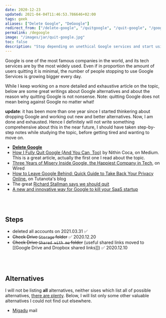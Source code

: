 ```yaml
---
date: 2020-12-23
updated: 2021-04-04T11:46:53.786646+02:00
tags: geek
aliases: ["Delete Google", "DeGoogle"]
redirect_from: ["/delete-google", "/quitgoogle", "/quit-google", "/google"]
permalink: /degoogle
image: "/images/jar/quit-google.jpg"
toc: false
description: "Stop depending on unethical Google services and start using healthier, often better, alternatives"
---
```

Google is one of the most famous companies in the world, and its tech services are by the most widely used. Even if in proportion the amount of users quitting it is minimal, the number of people stopping to use Google Services is growing bigger every day.

While I keep working on a more detailed and exhaustive article on the topic, below are some great writings about Google alternatives and about the reason why quitting Google is not nonsense. Note: quitting Google does not mean being against Google no matter what!

<div class="yellow box">
	<b>update</b>: it has been more than one year since I started thinkering about dropping Google and working out new and better alternatives. Now, I am done and exhausted. Hence I definitely will not write something comprehensive about this in the near future, I should have taken step-by-step notes while studying the topic, before getting tired and wanting to move on.
</div>

- [**Delete Google**](https://deletegoogle.com "Delete Google")
- [How I Fully Quit Google \(And You Can, Too\)](https://medium.com/s/story/how-i-fully-quit-google-and-you-can-too-4c2f3f85793a "How I Fully Quit Google \(And You Can, Too\) by Nithin Coca") by Nithin Coca, on Medium.\
This is a great article, actually the first one I read about the topic.
- [Three Years of Misery Inside Google, the Happiest Company in Tech](https://www.wired.com/story/inside-google-three-years-misery-happiest-company-tech/ "Three Years of Misery Inside Google, the Happiest Company in Tech on Wired"), on Wired
- [How to Leave Google Behind: Quick Guide to Take Back Your Privacy Online.](https://tutanota.com/blog/posts/how-to-leave-google-gmail/ "How to Leave Google Behind: Quick Guide to Take Back Your Privacy Online by Tutanota") on Tutanota's blog
- The great [Richard Stallman says we should quit](https://stallman.org/google.html "Quit Google on Richard Stallman's website")
- [A new and innovative way for Google to kill your SaaS startup](https://gomox.medium.com/google-safe-browsing-can-kill-your-startup-7d73c474b98d "A new and innovative way for Google to kill your SaaS startup")

<br>
<br>

## Steps

- deleted all accounts on 2021.03.31 ✅
- ~~Check Drive `Storage` folder~~ ✅ 2020.12.20
- ~~Check Drive `Shared with me` folder~~ (useful shared links moved to [[Google Drive and Dropbox shared links]]) ✅ 2020\.12\.10

<br>
<br>

## Alternatives

I will not be listing **all** alternatives, neither sises which list all of possible alternatives, <u>there are plenty</u>. Below, I will list only some other valuable alternatives I could not find out elsewhere.

- [Migadu](https://www.migadu.com/ "Migadu") mail